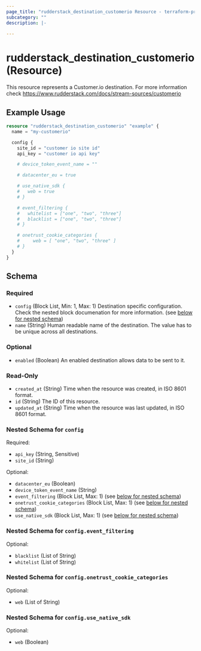 ```yaml
---
page_title: "rudderstack_destination_customerio Resource - terraform-provider-rudderstack"
subcategory: ""
description: |-
  
---
```


# rudderstack_destination_customerio (Resource)

This resource represents a Customer.io destination. For more information check 
https://www.rudderstack.com/docs/stream-sources/customerio
## Example Usage

```terraform
resource "rudderstack_destination_customerio" "example" {
  name = "my-customerio"

  config {
    site_id = "customer io site id"
    api_key = "customer io api key"

    # device_token_event_name = ""

    # datacenter_eu = true

    # use_native_sdk {
    #   web = true
    # }

    # event_filtering {
    #   whitelist = ["one", "two", "three"]
    #   blacklist = ["one", "two", "three"]
    # }

    # onetrust_cookie_categories {
    #     web = [ "one", "two", "three" ]
    # }
  }
}
```

<!-- schema generated by tfplugindocs -->
## Schema

### Required

- `config` (Block List, Min: 1, Max: 1) Destination specific configuration. Check the nested block documenation for more information. (see [below for nested schema](#nestedblock--config))
- `name` (String) Human readable name of the destination. The value has to be unique across all destinations.

### Optional

- `enabled` (Boolean) An enabled destination allows data to be sent to it.

### Read-Only

- `created_at` (String) Time when the resource was created, in ISO 8601 format.
- `id` (String) The ID of this resource.
- `updated_at` (String) Time when the resource was last updated, in ISO 8601 format.

<a id="nestedblock--config"></a>
### Nested Schema for `config`

Required:

- `api_key` (String, Sensitive)
- `site_id` (String)

Optional:

- `datacenter_eu` (Boolean)
- `device_token_event_name` (String)
- `event_filtering` (Block List, Max: 1) (see [below for nested schema](#nestedblock--config--event_filtering))
- `onetrust_cookie_categories` (Block List, Max: 1) (see [below for nested schema](#nestedblock--config--onetrust_cookie_categories))
- `use_native_sdk` (Block List, Max: 1) (see [below for nested schema](#nestedblock--config--use_native_sdk))

<a id="nestedblock--config--event_filtering"></a>
### Nested Schema for `config.event_filtering`

Optional:

- `blacklist` (List of String)
- `whitelist` (List of String)


<a id="nestedblock--config--onetrust_cookie_categories"></a>
### Nested Schema for `config.onetrust_cookie_categories`

Optional:

- `web` (List of String)


<a id="nestedblock--config--use_native_sdk"></a>
### Nested Schema for `config.use_native_sdk`

Optional:

- `web` (Boolean)

